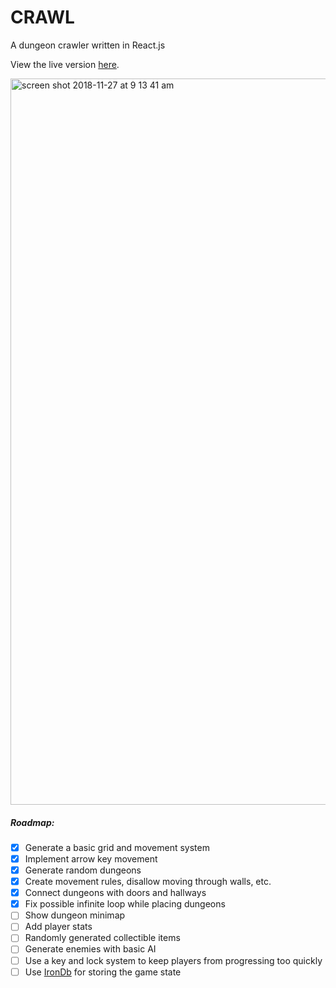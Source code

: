 # CRAWL

A dungeon crawler written in React.js

View the live version [here](http://ztoben-crawl.surge.sh/).

<img width="1162" alt="screen shot 2018-11-27 at 9 13 41 am" src="https://user-images.githubusercontent.com/4007345/49091127-cb65f000-f224-11e8-912d-72b7681b0e15.png">

##### Roadmap:

- [x] Generate a basic grid and movement system
- [x] Implement arrow key movement
- [x] Generate random dungeons
- [x] Create movement rules, disallow moving through walls, etc.
- [x] Connect dungeons with doors and hallways
- [x] Fix possible infinite loop while placing dungeons
- [ ] Show dungeon minimap
- [ ] Add player stats
- [ ] Randomly generated collectible items
- [ ] Generate enemies with basic AI
- [ ] Use a key and lock system to keep players from progressing too quickly
- [ ] Use [IronDb](https://github.com/gruns/irondb) for storing the game state
